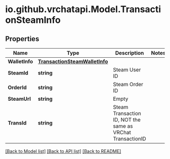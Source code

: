 # io.github.vrchatapi.Model.TransactionSteamInfo

## Properties

Name | Type | Description | Notes
------------ | ------------- | ------------- | -------------
**WalletInfo** | [**TransactionSteamWalletInfo**](TransactionSteamWalletInfo.md) |  | 
**SteamId** | **string** | Steam User ID | 
**OrderId** | **string** | Steam Order ID | 
**SteamUrl** | **string** | Empty | 
**TransId** | **string** | Steam Transaction ID, NOT the same as VRChat TransactionID | 

[[Back to Model list]](../README.md#documentation-for-models) [[Back to API list]](../README.md#documentation-for-api-endpoints) [[Back to README]](../README.md)

